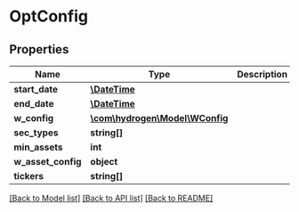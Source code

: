 # OptConfig

## Properties
Name | Type | Description | Notes
------------ | ------------- | ------------- | -------------
**start_date** | [**\DateTime**](\DateTime.md) |  | [optional] 
**end_date** | [**\DateTime**](\DateTime.md) |  | [optional] 
**w_config** | [**\com\hydrogen\Model\WConfig**](WConfig.md) |  | 
**sec_types** | **string[]** |  | 
**min_assets** | **int** |  | 
**w_asset_config** | **object** |  | [optional] 
**tickers** | **string[]** |  | 

[[Back to Model list]](../README.md#documentation-for-models) [[Back to API list]](../README.md#documentation-for-api-endpoints) [[Back to README]](../README.md)


